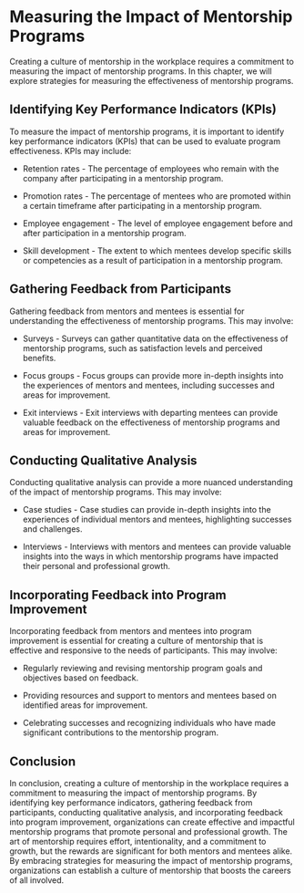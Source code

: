 Measuring the Impact of Mentorship Programs
========================================================================================

Creating a culture of mentorship in the workplace requires a commitment to measuring the impact of mentorship programs. In this chapter, we will explore strategies for measuring the effectiveness of mentorship programs.

Identifying Key Performance Indicators (KPIs)
---------------------------------------------

To measure the impact of mentorship programs, it is important to identify key performance indicators (KPIs) that can be used to evaluate program effectiveness. KPIs may include:

* Retention rates - The percentage of employees who remain with the company after participating in a mentorship program.

* Promotion rates - The percentage of mentees who are promoted within a certain timeframe after participating in a mentorship program.

* Employee engagement - The level of employee engagement before and after participation in a mentorship program.

* Skill development - The extent to which mentees develop specific skills or competencies as a result of participation in a mentorship program.

Gathering Feedback from Participants
------------------------------------

Gathering feedback from mentors and mentees is essential for understanding the effectiveness of mentorship programs. This may involve:

* Surveys - Surveys can gather quantitative data on the effectiveness of mentorship programs, such as satisfaction levels and perceived benefits.

* Focus groups - Focus groups can provide more in-depth insights into the experiences of mentors and mentees, including successes and areas for improvement.

* Exit interviews - Exit interviews with departing mentees can provide valuable feedback on the effectiveness of mentorship programs and areas for improvement.

Conducting Qualitative Analysis
-------------------------------

Conducting qualitative analysis can provide a more nuanced understanding of the impact of mentorship programs. This may involve:

* Case studies - Case studies can provide in-depth insights into the experiences of individual mentors and mentees, highlighting successes and challenges.

* Interviews - Interviews with mentors and mentees can provide valuable insights into the ways in which mentorship programs have impacted their personal and professional growth.

Incorporating Feedback into Program Improvement
-----------------------------------------------

Incorporating feedback from mentors and mentees into program improvement is essential for creating a culture of mentorship that is effective and responsive to the needs of participants. This may involve:

* Regularly reviewing and revising mentorship program goals and objectives based on feedback.

* Providing resources and support to mentors and mentees based on identified areas for improvement.

* Celebrating successes and recognizing individuals who have made significant contributions to the mentorship program.

Conclusion
----------

In conclusion, creating a culture of mentorship in the workplace requires a commitment to measuring the impact of mentorship programs. By identifying key performance indicators, gathering feedback from participants, conducting qualitative analysis, and incorporating feedback into program improvement, organizations can create effective and impactful mentorship programs that promote personal and professional growth. The art of mentorship requires effort, intentionality, and a commitment to growth, but the rewards are significant for both mentors and mentees alike. By embracing strategies for measuring the impact of mentorship programs, organizations can establish a culture of mentorship that boosts the careers of all involved.
